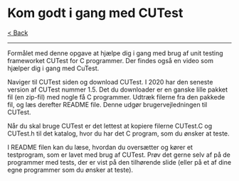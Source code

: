 # Kom godt i gang med CUTest

[< Back](../README.md)

---

Formålet med denne opgave at hjælpe dig i gang med brug af unit testing frameworket CUTest for C programmer. Der findes også en video som hjælper dig i gang med CuTest.

Naviger til CUTest siden og download CUTest. I 2020 har den seneste version af CUTest nummer 1.5. Det du downloader er en ganske lille pakket fil (en zip-fil) med nogle få C programmer. Udtræk filerne fra den pakkede fil, og læs derefter README file. Denne udgør brugervejledningen til CUTest.

Når du skal bruge CUTest er det lettest at kopiere filerne CUTest.C og CUTest.h til det katalog, hvor du har det C program, som du ønsker at teste.

I README filen kan du læse, hvordan du oversætter og kører et testprogram, som er lavet med brug af CUTest. Prøv det gerne selv af på de programmer med tests, der er vist på den tilhørende slide (eller på et af dine egne programmer som du ønsker at teste).
